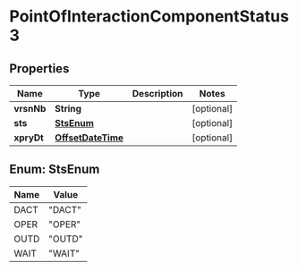 

# PointOfInteractionComponentStatus3

## Properties

Name | Type | Description | Notes
------------ | ------------- | ------------- | -------------
**vrsnNb** | **String** |  |  [optional]
**sts** | [**StsEnum**](#StsEnum) |  |  [optional]
**xpryDt** | [**OffsetDateTime**](OffsetDateTime.md) |  |  [optional]



## Enum: StsEnum

Name | Value
---- | -----
DACT | &quot;DACT&quot;
OPER | &quot;OPER&quot;
OUTD | &quot;OUTD&quot;
WAIT | &quot;WAIT&quot;



